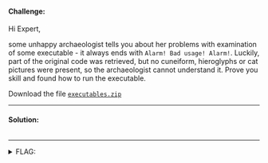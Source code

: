 #### Challenge:

Hi Expert, 

some unhappy archaeologist tells you about her problems with examination of some executable - it always ends with `Alarm! Bad usage! Alarm!`. Luckily, part of the original code was retrieved, but no cuneiform, hieroglyphs or cat pictures were present, so the archaeologist cannot understand it. Prove you skill and found how to run the executable. 

Download the file [`executables.zip`](./executables.zip ":ignore")

---

#### Solution:

```bash
```

---

<details><summary>FLAG:</summary>

```
FLAG{mbK4-xd0U-cNip-36tm}
```

</details>
<br/>
